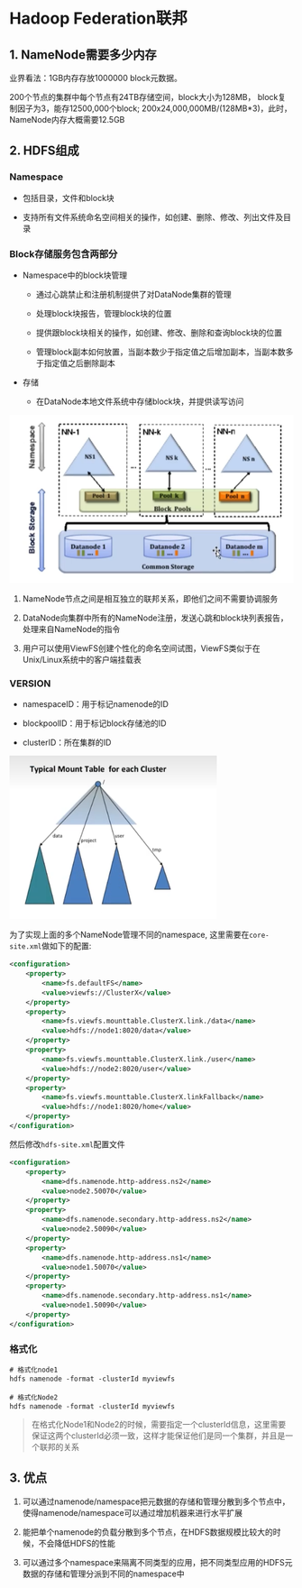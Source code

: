 # Hadoop Federation联邦

## 1. NameNode需要多少内存

  业界看法：1GB内存存放1000000 block元数据。

200个节点的集群中每个节点有24TB存储空间，block大小为128MB， block复制因子为3，能存12500,000个block; 200x24,000,000MB/(128MB*3)，此时，NameNode内存大概需要12.5GB



## 2. HDFS组成

### Namespace

- 包括目录，文件和block块

- 支持所有文件系统命名空间相关的操作，如创建、删除、修改、列出文件及目录

### Block存储服务包含两部分

- Namespace中的block块管理
  
  - 通过心跳禁止和注册机制提供了对DataNode集群的管理
  
  - 处理block块报告，管理block块的位置
  
  - 提供跟block块相关的操作，如创建、修改、删除和查询block块的位置
  
  - 管理block副本如何放置，当副本数少于指定值之后增加副本，当副本数多于指定值之后删除副本

- 存储
  
  - 在DataNode本地文件系统中存储block块，并提供读写访问

![](../../assets/2024-11-27-15-36-03-image.png)

1. NameNode节点之间是相互独立的联邦关系，即他们之间不需要协调服务

2. DataNode向集群中所有的NameNode注册，发送心跳和block块列表报告，处理来自NameNode的指令

3. 用户可以使用ViewFS创建个性化的命名空间试图，ViewFS类似于在Unix/Linux系统中的客户端挂载表

### VERSION

- namespaceID：用于标记namenode的ID

- blockpoolID：用于标记block存储池的ID

- clusterID：所在集群的ID

![](../../assets/2024-11-27-15-41-46-image.png)

为了实现上面的多个NameNode管理不同的namespace, 这里需要在`core-site.xml`做如下的配置:

```xml
<configuration>
    <property>
        <name>fs.defaultFS</name>
        <value>viewfs://ClusterX</value>
    </property>
    <property>
        <name>fs.viewfs.mounttable.ClusterX.link./data</name>
        <value>hdfs://node1:8020/data</value>
    </property>
    <property>
        <name>fs.viewfs.mounttable.ClusterX.link./user</name>
        <value>hdfs://node2:8020/user</value>
    </property>
    <property>
        <name>fs.viewfs.mounttable.ClusterX.linkFallback</name>
        <value>hdfs://node1:8020/home</value>
    </property>
</configuration>
```

然后修改`hdfs-site.xml`配置文件

```xml
<configuration>
    <property>
        <name>dfs.namenode.http-address.ns2</name>
        <value>node2.50070</value>
    </property>
    <property>
        <name>dfs.namenode.secondary.http-address.ns2</name>
        <value>node2.50090</value>
    </property>
    <property>
        <name>dfs.namenode.http-address.ns1</name>
        <value>node1.50070</value>
    </property>
    <property>
        <name>dfs.namenode.secondary.http-address.ns1</name>
        <value>node1.50090</value>
    </property>
</configuration>
```

### 格式化

```shell
# 格式化node1
hdfs namenode -format -clusterId myviewfs

# 格式化Node2
hdfs namenode -format -clusterId myviewfs
```

> 在格式化Node1和Node2的时候，需要指定一个clusterId信息，这里需要保证这两个clusterId必须一致，这样才能保证他们是同一个集群，并且是一个联邦的关系

## 3. 优点

1. 可以通过namenode/namespace把元数据的存储和管理分散到多个节点中，使得namenode/namespace可以通过增加机器来进行水平扩展

2. 能把单个namenode的负载分散到多个节点，在HDFS数据规模比较大的时候，不会降低HDFS的性能

3. 可以通过多个namespace来隔离不同类型的应用，把不同类型应用的HDFS元数据的存储和管理分派到不同的namespace中
